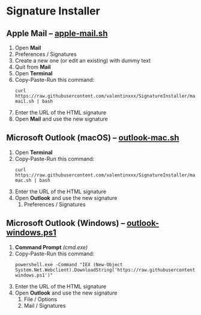 # Signature Installer

## Apple Mail – [apple-mail.sh](apple-mail.sh)
1. Open **Mail**
2. Preferences / Signatures
3. Create a new one (or edit an existing) with dummy text
4. Quit from **Mail**
5. Open **Terminal**
6. Copy-Paste-Run this command:
	```
	curl https://raw.githubusercontent.com/valentinxxx/SignatureInstaller/master/apple-mail.sh | bash
	```
7. Enter the URL of the HTML signature
8. Open **Mail** and use the new signature

## Microsoft Outlook (macOS) – [outlook-mac.sh](outlook-mac.sh)
1. Open **Terminal**
2. Copy-Paste-Run this command:
	```
	curl https://raw.githubusercontent.com/valentinxxx/SignatureInstaller/master/outlook-mac.sh | bash
	```
3. Enter the URL of the HTML signature
4. Open **Outlook** and use the new signature
	1. Preferences / Signatures

## Microsoft Outlook (Windows) – [outlook-windows.ps1](outlook-windows.ps1)
1. **Command Prompt** *(cmd.exe)*
2. Copy-Paste-Run this command:
	```
	powershell.exe -Command "IEX (New-Object System.Net.Webclient).DownloadString('https://raw.githubusercontent.com/valentinxxx/SignatureInstaller/master/outlook-windows.ps1')"
	```
3. Enter the URL of the HTML signature
4. Open **Outlook** and use the new signature
	1. File / Options
	2. Mail / Signatures
